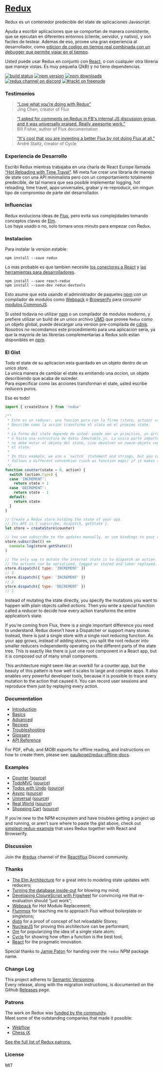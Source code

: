 # [Redux](http://rackt.github.io/redux)

Redux es un contenedor predecible del state de aplicaciones Javascript.  

Ayuda a escribir aplicaciones que se comportan de manera consistente, que se ejecutan en diferentes entornos (cliente, servidor, y nativo), y son faciles de testear. Ademas de eso, provee una gran experiencia al desarrollador, como [edicion de codigo en tiempo real combinada con un debugger que permite viajar en el tiempo](https://github.com/gaearon/redux-devtools).

Usted puede usar Redux en conjunto con [React](https://facebook.github.io/react/), o con cualquier otra libreria que maneje vistas.
Es muy pequeña (2kB) y no tiene dependencias.

[![build status](https://img.shields.io/travis/rackt/redux/master.svg?style=flat-square)](https://travis-ci.org/rackt/redux)
[![npm version](https://img.shields.io/npm/v/redux.svg?style=flat-square)](https://www.npmjs.com/package/redux)
[![npm downloads](https://img.shields.io/npm/dm/redux.svg?style=flat-square)](https://www.npmjs.com/package/redux)
[![redux channel on discord](https://img.shields.io/badge/discord-%23redux%20%40%20reactiflux-61dafb.svg?style=flat-square)](https://discord.gg/0ZcbPKXt5bZ6au5t)
[![#rackt on freenode](https://img.shields.io/badge/irc-%23rackt%20%40%20freenode-61DAFB.svg?style=flat-square)](https://webchat.freenode.net/)


### Testimonios

>[“Love what you’re doing with Redux”](https://twitter.com/jingc/status/616608251463909376)  
>Jing Chen, creator of Flux

>[“I asked for comments on Redux in FB's internal JS discussion group, and it was universally praised. Really awesome work.”](https://twitter.com/fisherwebdev/status/616286955693682688)  
>Bill Fisher, author of Flux documentation

>[“It's cool that you are inventing a better Flux by not doing Flux at all.”](https://twitter.com/andrestaltz/status/616271392930201604)  
>André Staltz, creator of Cycle

### Experiencia de Desarrollo

Escribi Redux mientras trabajaba en una charla de React Europe llamada [“Hot Reloading with Time Travel”](https://www.youtube.com/watch?v=xsSnOQynTHs). Mi meta fue crear una libraria de manejo de state con una API minimalista pero con un comportamiento totalmente predecible, de tal manera que sea posible implementar logging, hot reloading, time travel, apps universales, grabar y re-reproducir, sin ningun tipo de compromiso de parte del desarrollador.

### Influencias

Redux evoluciona ideas de [Flux](https://facebook.github.io/flux), pero evita sus complejidades tomando conceptos claves de [Elm](https://github.com/evancz/elm-architecture-tutorial/).  
Los haya usado o no, solo tomara unos minuto para empezar con Redux.

### Instalacion

Para instalar la version estable:

```
npm install --save redux
```

Lo mas probable es que tambien necesite [los conectores a React](http://github.com/gaearon/react-redux) y [las herramientas para desarrolladores](http://github.com/gaearon/redux-devtools).

```
npm install --save react-redux
npm install --save-dev redux-devtools
```

Esto asume que esta usando el administrador de paquetes [npm](http://npmjs.com/) con un compilador de modulos como [Webpack](http://webpack.github.io) o [Browserify](http://browserify.org/) para consumir [modulos CommonJS](http://webpack.github.io/docs/commonjs.html).

Si usted todavia no utilizar [npm](http://npmjs.com/) o un compilador de modulos moderno, y prefiere utilizar un build de un unico archivo [UMD](https://github.com/umdjs/umd) que provee `Redux` como un objeto global, puede descargar una version pre-compilada de [cdnjs](https://cdnjs.com/libraries/redux). Nosotros *no* recomdamos este procedimiento para una aplicacion seria, ya que la mayoria de las librerias complementarias a Redux solo estan disponibles en [npm](http://npmjs.com/).

### El Gist

Todo el state de su aplicacion esta guardado en un objeto dentro de un unico *store*.  
La unica manera de cambiar el state es emitiendo una *accion*, un objeto describiendo que acaba de suceder.  
Para especificar como las acciones transforman el state, usted escribe *reducers* puros.

Eso es todo!

```js
import { createStore } from 'redux'

/**
 * Este es un reducer, una funcion pura con la firma (state, action) => state.
 * Describe como la accion transforma el state en el proximo state.
 *
 * La forma del state depende de usted: puede ser un primitivo, un array, un objeto,
 * o hasta una estructura de datos Immutable.js. La unica parte importante es que usted
 * no debe mutar el objeto del state, sino devolver un nuevo objeto con los cambios en
 * el state.
 *
 * In this example, we use a `switch` statement and strings, but you can use a helper that
 * follows a different convention (such as function maps) if it makes sense for your project.
 */
function counter(state = 0, action) {
  switch (action.type) {
  case 'INCREMENT':
    return state + 1
  case 'DECREMENT':
    return state - 1
  default:
    return state
  }
}

// Create a Redux store holding the state of your app.
// Its API is { subscribe, dispatch, getState }.
let store = createStore(counter)

// You can subscribe to the updates manually, or use bindings to your view layer.
store.subscribe(() =>
  console.log(store.getState())
)

// The only way to mutate the internal state is to dispatch an action.
// The actions can be serialized, logged or stored and later replayed.
store.dispatch({ type: 'INCREMENT' })
// 1
store.dispatch({ type: 'INCREMENT' })
// 2
store.dispatch({ type: 'DECREMENT' })
// 1
```

Instead of mutating the state directly, you specify the mutations you want to happen with plain objects called *actions*. Then you write a special function called a *reducer* to decide how every action transforms the entire application’s state.

If you’re coming from Flux, there is a single important difference you need to understand. Redux doesn’t have a Dispatcher or support many stores. Instead, there is just a single store with a single root reducing function. As your app grows, instead of adding stores, you split the root reducer into smaller reducers independently operating on the different parts of the state tree. This is exactly like there is just one root component in a React app, but it is composed out of many small components.

This architecture might seem like an overkill for a counter app, but the beauty of this pattern is how well it scales to large and complex apps. It also enables very powerful developer tools, because it is possible to trace every mutation to the action that caused it. You can record user sessions and reproduce them just by replaying every action.

### Documentation

* [Introduction](http://rackt.github.io/redux/docs/introduction/index.html)
* [Basics](http://rackt.github.io/redux/docs/basics/index.html)
* [Advanced](http://rackt.github.io/redux/docs/advanced/index.html)
* [Recipes](http://rackt.github.io/redux/docs/recipes/index.html)
* [Troubleshooting](http://rackt.github.io/redux/docs/Troubleshooting.html)
* [Glossary](http://rackt.github.io/redux/docs/Glossary.html)
* [API Reference](http://rackt.github.io/redux/docs/api/index.html)

For PDF, ePub, and MOBI exports for offline reading, and instructions on how to create them, please see: [paulkogel/redux-offline-docs](https://github.com/paulkogel/redux-offline-docs).

### Examples

* [Counter](http://rackt.github.io/redux/docs/introduction/Examples.html#counter) ([source](https://github.com/rackt/redux/tree/master/examples/counter))
* [TodoMVC](http://rackt.github.io/redux/docs/introduction/Examples.html#todomvc) ([source](https://github.com/rackt/redux/tree/master/examples/todomvc))
* [Todos with Undo](http://rackt.github.io/redux/docs/introduction/Examples.html#todos-with-undo) ([source](https://github.com/rackt/redux/tree/master/examples/todos-with-undo))
* [Async](http://rackt.github.io/redux/docs/introduction/Examples.html#async) ([source](https://github.com/rackt/redux/tree/master/examples/async))
* [Universal](http://rackt.github.io/redux/docs/introduction/Examples.html#universal) ([source](https://github.com/rackt/redux/tree/master/examples/universal))
* [Real World](http://rackt.github.io/redux/docs/introduction/Examples.html#real-world) ([source](https://github.com/rackt/redux/tree/master/examples/real-world))
* [Shopping Cart](http://rackt.github.io/redux/docs/introduction/Examples.html#shopping-cart) ([source](https://github.com/rackt/redux/tree/master/examples/shopping-cart))

If you’re new to the NPM ecosystem and have troubles getting a project up and running, or aren’t sure where to paste the gist above, check out [simplest-redux-example](https://github.com/jackielii/simplest-redux-example) that uses Redux together with React and Browserify.

### Discussion

Join the [#redux](https://discord.gg/0ZcbPKXt5bZ6au5t) channel of the [Reactiflux](http://reactiflux.com) Discord community.

### Thanks

* [The Elm Architecture](https://github.com/evancz/elm-architecture-tutorial) for a great intro to modeling state updates with reducers;
* [Turning the database inside-out](http://blog.confluent.io/2015/03/04/turning-the-database-inside-out-with-apache-samza/) for blowing my mind;
* [Developing ClojureScript with Figwheel](http://www.youtube.com/watch?v=j-kj2qwJa_E) for convincing me that re-evaluation should “just work”;
* [Webpack](https://github.com/webpack/docs/wiki/hot-module-replacement-with-webpack) for Hot Module Replacement;
* [Flummox](https://github.com/acdlite/flummox) for teaching me to approach Flux without boilerplate or singletons;
* [disto](https://github.com/threepointone/disto) for a proof of concept of hot reloadable Stores;
* [NuclearJS](https://github.com/optimizely/nuclear-js) for proving this architecture can be performant;
* [Om](https://github.com/omcljs/om) for popularizing the idea of a single state atom;
* [Cycle](https://github.com/staltz/cycle) for showing how often a function is the best tool;
* [React](https://github.com/facebook/react) for the pragmatic innovation.

Special thanks to [Jamie Paton](http://jdpaton.github.io) for handing over the `redux` NPM package name.

### Change Log

This project adheres to [Semantic Versioning](http://semver.org/).  
Every release, along with the migration instructions, is documented on the Github [Releases](https://github.com/rackt/redux/releases) page.

### Patrons

The work on Redux was [funded by the community](https://www.patreon.com/reactdx).  
Meet some of the outstanding companies that made it possible:

* [Webflow](http://webflow.com/)
* [Chess iX](http://www.chess-ix.com/)

[See the full list of Redux patrons.](PATRONS.md)

### License

MIT
